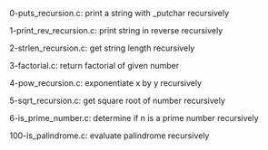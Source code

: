 0-puts_recursion.c:
    print a string with _putchar recursively

1-print_rev_recursion.c:
    print string in reverse recursively

2-strlen_recursion.c:
    get string length recursively

3-factorial.c:
    return factorial of given number

4-pow_recursion.c:
    exponentiate x by y recursively

5-sqrt_recursion.c:
    get square root of number recursively

6-is_prime_number.c:
    determine if n is a prime number recursively

100-is_palindrome.c:
    evaluate palindrome recursively

